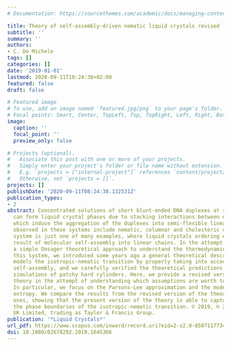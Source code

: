 ```yaml
---
# Documentation: https://sourcethemes.com/academic/docs/managing-content/

title: Theory of self-assembly-driven nematic liquid crystals revised
subtitle: ''
summary: ''
authors:
- C. De Michele
tags: []
categories: []
date: '2019-01-01'
lastmod: 2020-09-11T10:24:38+02:00
featured: false
draft: false

# Featured image
# To use, add an image named `featured.jpg/png` to your page's folder.
# Focal points: Smart, Center, TopLeft, Top, TopRight, Left, Right, BottomLeft, Bottom, BottomRight.
image:
  caption: ''
  focal_point: ''
  preview_only: false

# Projects (optional).
#   Associate this post with one or more of your projects.
#   Simply enter your project's folder or file name without extension.
#   E.g. `projects = ["internal-project"]` references `content/project/deep-learning/index.md`.
#   Otherwise, set `projects = []`.
projects: []
publishDate: '2020-09-11T08:24:38.132531Z'
publication_types:
- 2
abstract: Concentrated solutions of short blunt-ended DNA duplexes at room temperature
  can form liquid crystal phases due to stacking interactions between duplex terminals
  which induce the aggregation of the duplexes into semi-flexible linear chains. Mesophases
  observed in these systems include nematic, columnar and cholesteric ones. This experimental
  system is just one of many examples, where liquid crystals ordering emerges as a
  result of molecular self-assembly into linear chains. In the attempt to go beyond
  a simple Onsager theoretical approach to understand the thermodynamic behavior of
  this system, we introduced some years ago a general theoretical description, which
  models the isotropic-nematic transition by properly taking into account molecular
  self-assembly, and we carefully verified the theoretical predictions against numerical
  simulations of patchy hard cylinders. Here, we provide a revised version of the
  theory in the attempt of understanding which assumptions are worth to be improved.
  In particular, we focus on the Parsons-Lee approximation and the modeling of orientational
  entropy. We compare the results from the revised version of the theory against original
  ones, showing that the present version of the theory is able to capture more accurately
  the phase boundaries of the isotropic-nematic transition. © 2019, © 2019 Informa
  UK Limited, trading as Taylor & Francis Group.
publication: '*Liquid Crystals*'
url_pdf: https://www.scopus.com/inward/record.uri?eid=2-s2.0-85071177340&doi=10.1080%2f02678292.2019.1645366&partnerID=40&md5=7683bbfa68aa2230b6ffc3a51f6f1632
doi: 10.1080/02678292.2019.1645366
---
```

